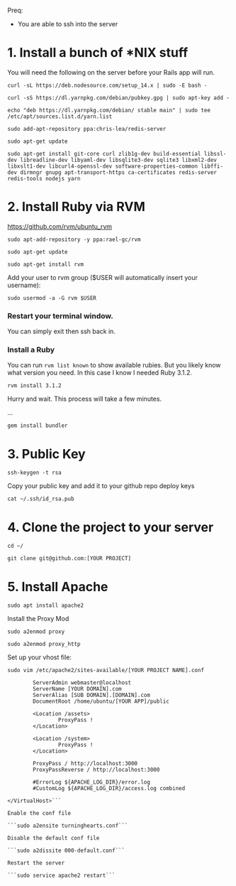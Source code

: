 Preq:
- You are able to ssh into the server


# 1. Install a bunch of *NIX stuff

You will need the following on the server before your Rails app will run.

```curl -sL https://deb.nodesource.com/setup_14.x | sudo -E bash -```

```curl -sS https://dl.yarnpkg.com/debian/pubkey.gpg | sudo apt-key add -```

```echo "deb https://dl.yarnpkg.com/debian/ stable main" | sudo tee /etc/apt/sources.list.d/yarn.list```

```sudo add-apt-repository ppa:chris-lea/redis-server```

```sudo apt-get update```

```sudo apt-get install git-core curl zlib1g-dev build-essential libssl-dev libreadline-dev libyaml-dev libsqlite3-dev sqlite3 libxml2-dev libxslt1-dev libcurl4-openssl-dev software-properties-common libffi-dev dirmngr gnupg apt-transport-https ca-certificates redis-server redis-tools nodejs yarn```




# 2. Install Ruby via RVM

https://github.com/rvm/ubuntu_rvm

```sudo apt-add-repository -y ppa:rael-gc/rvm```

```sudo apt-get update```

```sudo apt-get install rvm```


Add your user to rvm group ($USER will automatically insert your username):

```sudo usermod -a -G rvm $USER```

### Restart your terminal window.

You can simply exit then ssh back in.

### Install a Ruby

You can run ```rvm list known``` to show available rubies. But you likely know what version you need.
In this case I know I needed Ruby 3.1.2.

```rvm install 3.1.2```

Hurry and wait. This process will take a few minutes.

... 

```gem install bundler```



# 3. Public Key

```ssh-keygen -t rsa```

Copy your public key and add it to your github repo deploy keys

```cat ~/.ssh/id_rsa.pub```



# 4. Clone the project to your server

```cd ~/```

```git clone git@github.com:[YOUR PROJECT]```



# 5. Install Apache

```sudo apt install apache2```

Install the Proxy Mod

```sudo a2enmod proxy```

```sudo a2enmod proxy_http```


Set up your vhost file:

```sudo vim /etc/apache2/sites-available/[YOUR PROJECT NAME].conf```

```<VirtualHost *:80>
        ServerAdmin webmaster@localhost
        ServerName [YOUR DOMAIN].com
        ServerAlias [SUB DOMAIN].[DOMAIN].com
        DocumentRoot /home/ubuntu/[YOUR APP]/public

        <Location /assets>
                ProxyPass !
        </Location>

        <Location /system>
                ProxyPass !
        </Location>

        ProxyPass / http://localhost:3000
        ProxyPassReverse / http://localhost:3000

        #ErrorLog ${APACHE_LOG_DIR}/error.log
        #CustomLog ${APACHE_LOG_DIR}/access.log combined

</VirtualHost>```

Enable the conf file

```sudo a2ensite turninghearts.conf```

Disable the default conf file

```sudo a2dissite 000-default.conf```

Restart the server

```sudo service apache2 restart```








